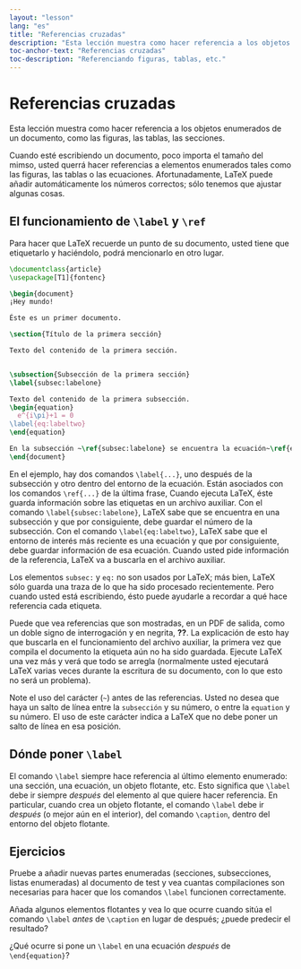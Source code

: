 ```yaml
---
layout: "lesson"
lang: "es"
title: "Referencias cruzadas"
description: "Esta lección muestra como hacer referencia a los objetos enumerados de un documento, como las figuras, las tablas, las secciones."
toc-anchor-text: "Referencias cruzadas"
toc-description: "Referenciando figuras, tablas, etc."
---
```


# Referencias cruzadas

<span
  class="summary">Esta lección muestra como hacer referencia a los objetos enumerados de un documento, como las figuras, las tablas, las secciones.</span>

Cuando esté escribiendo un documento, poco importa el tamaño del mimso, usted querrá hacer referencias
a elementos enumerados tales como las figuras, las tablas o las ecuaciones. Afortunadamente, LaTeX
puede añadir automáticamente los números correctos; sólo tenemos que ajustar algunas cosas.

## El funcionamiento de `\label` y `\ref`

Para hacer que LaTeX recuerde un punto de su documento, usted tiene que etiquetarlo y haciéndolo, podrá mencionarlo
en otro lugar.

```latex
\documentclass{article}
\usepackage[T1]{fontenc}

\begin{document}
¡Hey mundo!

Éste es un primer documento.

\section{Título de la primera sección}

Texto del contenido de la primera sección.


\subsection{Subsección de la primera sección}
\label{subsec:labelone}

Texto del contenido de la primera subsección.
\begin{equation}
  e^{i\pi}+1 = 0
\label{eq:labeltwo}
\end{equation}

En la subsección ~\ref{subsec:labelone} se encuentra la ecuación~\ref{eq:labeltwo}.
\end{document}
```

En el ejemplo, hay dos comandos `\label{...}`, uno después de la subsección y otro 
dentro del entorno de la ecuación.
Están asociados con los comandos `\ref{...}` de la última frase,
Cuando ejecuta LaTeX, éste guarda información sobre las etiquetas en un archivo auxiliar.
Con el comando `\label{subsec:labelone}`, LaTeX sabe que se encuentra en una subsección y que
por consiguiente, debe guardar el número de la subsección.
Con el comando `\label{eq:labeltwo}`, LaTeX sabe que el entorno de interés más reciente es
una ecuación y que por consiguiente, debe guardar información de esa ecuación.
Cuando usted pide información de la referencia, LaTeX va a buscarla en el archivo auxiliar.

Los elementos `subsec:` y `eq:` no son usados por LaTeX;
más bien, LaTeX sólo guarda una traza de lo que ha sido
procesado recientemente.
Pero cuando usted está escribiendo, ésto puede ayudarle a recordar a qué
hace referencia cada etiqueta.

Puede que vea referencias que son mostradas, en un PDF de salida,
como un doble signo de interrogación y en negrita, **??**.
La explicación de esto hay que buscarla en el funcionamiento del archivo auxiliar,
la primera vez que compila el documento la etiqueta aún no ha sido
guardada.
Ejecute LaTeX una vez más y verá que todo se arregla
(normalmente usted ejecutará LaTeX varias veces durante la escritura
de su documento, con lo que esto no será un problema).

Note el uso del carácter (`~`) antes de las referencias.
Usted no desea que haya un salto de línea entre la `subsección` y su número, o entre
la `equation` y su número.
El uso de este carácter indica a LaTeX que no debe poner un salto de línea en esa posición.

## Dónde poner `\label`

El comando `\label` siempre hace referencia al último elemento enumerado:
una sección, una ecuación, un objeto flotante, etc. Esto significa que `\label` debe ir siempre
_después_ del elemento al que quiere hacer referencia. En particular, cuando crea un objeto
flotante, el comando `\label` debe ir _después_ (o mejor aún en el interior), del comando `\caption`,
dentro del entorno del objeto flotante.

## Ejercicios

Pruebe a añadir nuevas partes enumeradas (secciones, subsecciones, listas enumeradas)
al documento de test y vea cuantas compilaciones son necesarias para hacer que los
comandos `\label` funcionen correctamente.

Añada algunos elementos flotantes y vea lo que ocurre cuando sitúa el comando `\label` _antes_ de
`\caption` en lugar de después; ¿puede predecir el resultado?

¿Qué ocurre si pone un `\label` en una ecuación _después_ de `\end{equation}`? 
